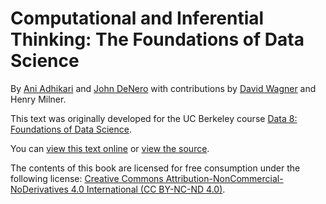 # Computational and Inferential Thinking: The Foundations of Data Science

By [Ani Adhikari](http://statistics.berkeley.edu/people/ani-adhikari) and [John DeNero](http://denero.org)
with contributions by [David Wagner](https://www.cs.berkeley.edu/~daw/) and Henry Milner.

This text was originally developed for the UC Berkeley course [Data 8: Foundations of Data Science][data8].

You can [view this text online][ghpages] or [view the source][source].

[data8]: http://data8.org/
[ghpages]: https://inferentialthinking.com
[source]: https://github.com/data-8/textbook

The contents of this book are licensed for free consumption under the following license:
[Creative Commons Attribution-NonCommercial-NoDerivatives 4.0 International (CC BY-NC-ND 4.0)](https://creativecommons.org/licenses/by-nc-nd/4.0/).
